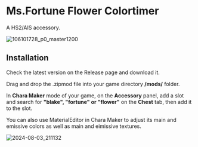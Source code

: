 # Ms.Fortune Flower Colortimer
A HS2/AIS accessory.

![106101728_p0_master1200](https://github.com/Blatke/Ms.Fortune-Flower-Colortimer/assets/125734582/9afb421c-bc24-43c1-8015-7e27f79959b1)

## Installation
Check the latest version on the Release page and download it.

Drag and drop the .zipmod file into your game directory **/mods/** folder.

In **Chara Maker** mode of your game, on the **Accessory** panel, add a slot and search for **"blake", "fortune" or "flower"** on the **Chest** tab, then add it to the slot.

You can also use MaterialEditor in Chara Maker to adjust its main and emissive colors as well as main and eimissive textures. 

![2024-08-03_211132](https://github.com/user-attachments/assets/7740039c-79ed-48ba-8a19-a0a6ca97585f)
